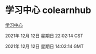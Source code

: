 # 学习中心 colearnhub
[学习中心](http://59.174.25.102:56308/colearnhub/)

2021年 12月 12日 星期日 22:02:14 CST

2021年 12月 12日 星期日 14:02:14 GMT
